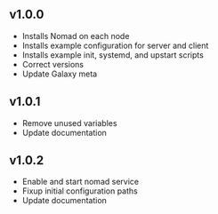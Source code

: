 ## v1.0.0

- Installs Nomad on each node
- Installs example configuration for server and client
- Installs example init, systemd, and upstart scripts
- Correct versions
- Update Galaxy meta

## v1.0.1

- Remove unused variables
- Update documentation

## v1.0.2

- Enable and start nomad service
- Fixup initial configuration paths
- Update documentation

